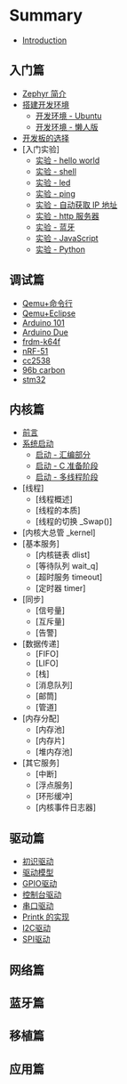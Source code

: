 # Summary

* [Introduction](README.md)

## 入门篇
* [Zephyr 简介](get_started/introduce.md)
* [搭建开发环境](get_started/env.md)
   * [开发环境 - Ubuntu](get_started/env_ubuntu.md)
   * [开发环境 - 懒人版](get_started/env_easy.md)
* [开发板的选择](get_started/board.md)
* [入门实验]
   * [实验 - hello world](get_started/hello.md)
   * [实验 - shell](get_started/shell.md)
   * [实验 - led](get_started/led.md)
   * [实验 - ping](get_started/ping.md)
   * [实验 - 自动获取 IP 地址](get_started/dhcp.md)
   * [实验 - http 服务器](get_started/http.md)
   * [实验 - 蓝牙](get_started/beacon.md)
   * [实验 - JavaScript ](get_started/js.md)
   * [实验 - Python ](get_started/python.md)

## 调试篇
* [Qemu+命令行](debug/qemu_cmd.md)
* [Qemu+Eclipse](debug/qemu_eclipse.md)
* [Arduino 101](debug/arduino_101.md)
* [Arduino Due](debug/arduino_due.md)
* [frdm-k64f](debug/frdm-k64f.md)
* [nRF-51](debug/nrf51.md)
* [cc2538](debug/cc2538.md)
* [96b carbon](debug/96b_carbon.md)
* [stm32](debug/stm32.md)


## 内核篇
* [前言](kernel/pre.md)
* [系统启动](kernel/boot.md)
   * [启动 - 汇编部分](boot-asm.md)
   * [启动 - C 准备阶段](boot-prep.md)
   * [启动 - 多线程阶段](boot-c.md)
* [线程]
   * [线程概述]
   * [线程的本质]
   * [线程的切换 _Swap()]
* [内核大总管 _kernel]
* [基本服务]
   * [内核链表 dlist]
   * [等待队列 wait_q]
   * [超时服务 timeout]
   * [定时器 timer]
* [同步]
   * [信号量]
   * [互斥量]
   * [告警]
* [数据传递]
   * [FIFO]
   * [LIFO]
   * [栈]
   * [消息队列]
   * [邮筒]
   * [管道]
* [内存分配]
   * [内存池]
   * [内存片]
   * [堆内存池]
* [其它服务]
   * [中断]
   * [浮点服务]
   * [环形缓冲]
   * [内核事件日志器]

## 驱动篇
* [初识驱动](driver/start.md)
* [驱动模型](driver/module.md)
* [GPIO驱动](driver/gpio.md)
* [控制台驱动](driver/console.md)
* [串口驱动](driver/uart.md)
* [Printk 的实现](driver/uart.md)
* [I2C驱动](driver/i2c.md)
* [SPI驱动](driver/spi.md)

## 网络篇

## 蓝牙篇

## 移植篇

## 应用篇
